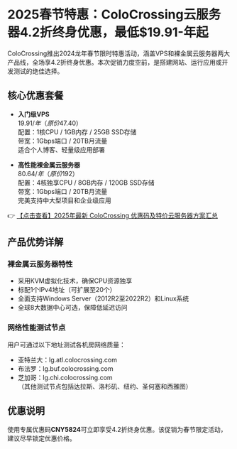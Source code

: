# 2025春节特惠：ColoCrossing云服务器4.2折终身优惠，最低$19.91-年起

ColoCrossing推出2024龙年春节限时特惠活动，涵盖VPS和裸金属云服务器两大产品线，全场享4.2折终身优惠。本次促销力度空前，是搭建网站、运行应用或开发测试的绝佳选择。

## 核心优惠套餐

- **入门级VPS**  
  $19.91/年（原价$47.40）  
  配置：1核CPU / 1GB内存 / 25GB SSD存储  
  带宽：1Gbps端口 / 20TB月流量  
  适合个人博客、轻量级应用部署

- **高性能裸金属云服务器**  
  $80.64/年（原价$192）  
  配置：4核独享CPU / 8GB内存 / 120GB SSD存储  
  带宽：1Gbps端口 / 20TB月流量  
  完美支持中大型项目和企业级应用

👉 [【点击查看】2025年最新 ColoCrossing 优惠码及特价云服务器方案汇总](https://bit.ly/ColoCrossing)

## 产品优势详解

### 裸金属云服务器特性
- 采用KVM虚拟化技术，确保CPU资源独享
- 标配1个IPv4地址（可扩展至20个）
- 全面支持Windows Server（2012R2至2022R2）和Linux系统
- 全球8大数据中心可选，保障低延迟访问

### 网络性能测试节点
用户可通过以下地址测试各机房网络质量：
- 亚特兰大：lg.atl.colocrossing.com
- 布法罗：lg.buf.colocrossing.com
- 芝加哥：lg.chi.colocrossing.com  
（其他测试节点包括达拉斯、洛杉矶、纽约、圣何塞和西雅图）

## 优惠说明
使用专属优惠码**CNY5824**可立即享受4.2折终身优惠。该促销为春节限定活动，建议尽早锁定优惠价格。